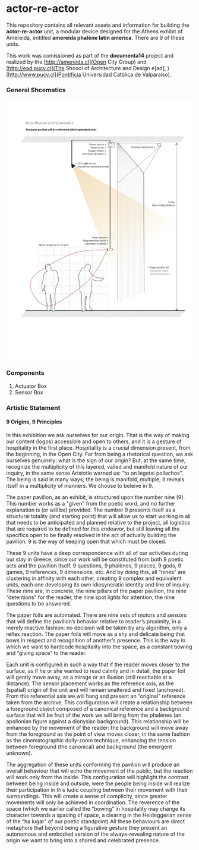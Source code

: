 # actor-re-actor

This repository contains all relevant assets and information for building the **actor-re-actor** unit, a modular device designed for the Athens exhibit of Amereida, entitled **amereida phalène latin america**. There are 9 of these units.

This work was comissioned as part of the **documenta14** project and realized by the [http://amereida.cl](Open City Group) and [http://ead.pucv.cl](The Shcool of Architecture and Design e[ad], ) [http://www.pucv.cl](Pontificia Universidad Católica de Valparaíso).

### General Shcematics

![Schema](img/actor-reactor-schematics.jpg)

### Components

1. Actuator Box
2. Sensor Box

### Artistic Statement

#### 9 Origins, 9 Principles

In this exhibition we ask ourselves for our origin. That is the way of making our content (logos) accessible and open to others, and it is a gesture of hospitality in the first place. Hospitality is a crucial dimension present, from the beginning, in the Open City. Far from being a rhetorical question, we ask ourselves genuinely: what is the sign of our origin? But, at the same time, recognize the multiplicity of this layered, vailed and manifold nature of our inquiry, in the same sense Aristotle warned us: “to on legetai pollachos”, The being is said in many ways; the being is manifold, multiple; it reveals itself in a multiplicity of manners. We choose to beleive in 9.

The paper pavilion, as an exhibit, is structured upon the number nine (9). This number works as a "given" from the poetic word, and no further explanation is (or will be) provided. The number 9 presents itself as a structural totality (and starting point) that will allow us to start working in all that needs to be anticipated and planned relative to the project, all logistics that are required to be defined for this endeavor, but still leaving all the specifics open to be finally resolved in the act of actually building the pavilion. 9 is the way of keeping open that which must be closed.
 
These 9 units have a deep correspondence with all of our activities during our stay in Greece, since our work will be constituted from both 9 poetic acts and the pavilion itself. 9 questions, 9 phalènes, 9 places, 9 gods, 9 games, 9 references, 9 dimensions, etc. And by doing this, all “nines” are clustering in affinity with each other, creating 9 complex and equivalent units, each one developing its own idiosyncratic identity and line of inquiry. These nine are, in concrete, the nine pillars of the paper pavilion, the nine “detentions” for the reader, the nine spot lights for attention, the nine questions to be answered.

The paper foils are automated. There are nine sets of motors and sensors that will define the pavilion’s behavior relative to reader’s proximity, in a merely reactive fashion: no decision will be taken by any algorithm, only a reflex reaction. The paper foils will move as a shy and delicate being that bows in respect and recognition of another’s presence. This is the way in which we want to hardcode hospitality into the space, as a constant bowing and “giving space” to the reader.

Each unit is configured in such a way that if the reader moves closer to the surface, as if he or she wanted to read calmly and in detail, the paper foil will gently move away, as a mirage or an illusion (still reachable at a distance). The sensor placement works as the reference axis, as the (spatial) origin of the unit and will remain unaltered and fixed (anchored). From this referential axis we will hang and present an “original” reference taken from the archive. This configuration will create a relationship between a foreground object composed of a canonical reference and a background surface that will be fruit of the work we will bring from the phalènes (an apollonian figure against a dionysiac background). This relationship will be enhanced by the movement of the reader: the background will move away from the foreground as the point of view moves closer, in the same fashion as the cinematographic dolly-zoom technique, enhancing the tension between foreground (the canonical) and background (the emergent unknown).

The aggregation of these units conforming the pavilion will produce an overall behaviour that will echo the movement of the public, but the reaction will work only from the inside. This configuration will highlight the contrast between being inside and outside, were the people being inside will realize their participation in this ludic coupling between their movement with their surroundings. This will create a sense of complicity, since greater movements will only be achieved in coordination. The reverence of the space (which we earlier called the “bowing” in hospitality may change its character towards a spacing of space, a clearing in the Heideggerian sense of  the “ha lugar” of our poetic standpoint) All these behaviours are direct metaphors that beyond being a figurative gesture they present an autonomous and embodied version of the always-revealing nature of the origin we want to bring into a shared and celebrated presence.
